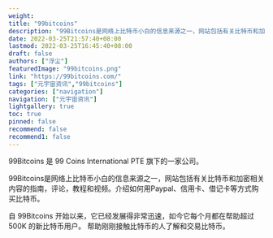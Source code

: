 ```yaml
---
weight: 
title: "99bitcoins"
description: "99Bitcoins是网络上比特币小白的信息来源之一，网站包括有关比特币和加密相关内容的指南，评论，教程和视频"
date: 2022-03-25T21:57:40+08:00
lastmod: 2022-03-25T16:45:40+08:00
draft: false
authors: ["浮尘"]
featuredImage: "99bitcoins.png"
link: "https://99bitcoins.com/"
tags: ["元宇宙资讯","99bitcoins"]
categories: ["navigation"]
navigation: ["元宇宙资讯"]
lightgallery: true
toc: true
pinned: false
recommend: false
recommend1: false
---
```

99Bitcoins 是 99 Coins International PTE 旗下的一家公司。 

99Bitcoins是网络上比特币小白的信息来源之一，网站包括有关比特币和加密相关内容的指南，评论，教程和视频。介绍如何用Paypal、信用卡、借记卡等方式购买比特币。

自 99Bitcoins 开始以来，它已经发展得非常迅速，如今它每个月都在帮助超过 500K 的新比特币用户。 帮助刚刚接触比特币的人了解和交易比特币。